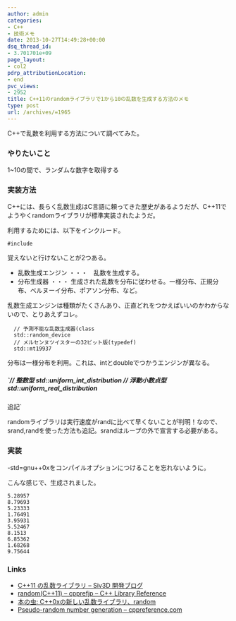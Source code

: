 ```yaml
---
author: admin
categories:
- C++
- 技術メモ
date: 2013-10-27T14:49:28+00:00
dsq_thread_id:
- 3.701701e+09
page_layout:
- col2
pdrp_attributionLocation:
- end
pvc_views:
- 2952
title: C++11のrandomライブラリで1から10の乱数を生成する方法のメモ
type: post
url: /archives/=1965
---
```


C++で乱数を利用する方法について調べてみた。

### やりたいこと

1~10の間で、ランダムな数字を取得する

### 実装方法

C++には、長らく乱数生成はC言語に頼ってきた歴史があるようだが、C++11でようやくrandomライブラリが標準実装されたようだ。

利用するためには、以下をインクルード。

    #include 
    

覚えないと行けないことが2つある。

  * 乱数生成エンジン ・・・　乱数を生成する。
  * 分布生成器 ・・・ 生成された乱数を分布に従わせる。一様分布、正規分布、ベルヌーイ分布、ポアソン分布、など。

乱数生成エンジンは種類がたくさんあり、正直どれをつかえばいいのかわからないので、とりあえずコレ。

      // 予測不能な乱数生成器(class   
      std::random_device
      // メルセンヌツイスターの32ビット版(typedef)
      std::mt19937
    

分布は一様分布を利用。これは、intとdoubleでつかうエンジンが異なる。

##### `// 整数型 std::uniform_int_distribution // 浮動小数点型 std::uniform_real_distribution</p>
<p>追記`

randomライブラリは実行速度がrandに比べて早くないことが判明！なので、srand,randを使った方法も追記。srandはループの外で宣言する必要がある。

### 実装

-std=gnu++0xをコンパイルオプションにつけることを忘れないように。

こんな感じで、生成されました。

    5.28957
    8.79693
    5.23333
    1.76491
    3.95931
    5.52467
    8.1513
    6.85362
    1.68268
    9.75644
    

### Links

  * [C++11 の乱数ライブラリ &#8211; Siv3D 開発ブログ][1]
  * [random(C++11) &#8211; cpprefjp &#8211; C++ Library Reference][2]
  * [本の虫: C++0xの新しい乱数ライブラリ、random][3]
  * [Pseudo-random number generation &#8211; cppreference.com][4]

<div id="fastlookup_top" style="display: none;">
</div>

 [1]: http://siv3d.hateblo.jp/entry/2013/02/17/231829
 [2]: https://sites.google.com/site/cpprefjp/reference/random
 [3]: http://cpplover.blogspot.jp/2009/11/c0xrandom.html
 [4]: http://ja.cppreference.com/w/cpp/numeric/random